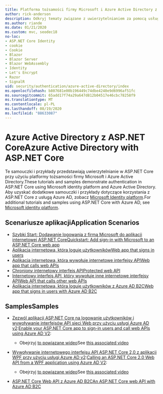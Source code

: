 ```yaml
---
title: Platforma tożsamości firmy Microsoft i Azure Active Directory z ASP.NET Core
author: rick-anderson
description: Odkryj tematy związane z uwierzytelnianiem za pomocą usługi Microsoft Identity platform Azure Active Directory dla aplikacji sieci Web i interfejsów API w programie ASP.NET Core.
ms.author: riande
ms.date: 01/21/2020
ms.custom: mvc, seodec18
no-loc:
- ASP.NET Core Identity
- cookie
- Cookie
- Blazor
- Blazor Server
- Blazor WebAssembly
- Identity
- Let's Encrypt
- Razor
- SignalR
uid: security/authentication/azure-active-directory/index
ms.openlocfilehash: b807681e00b196449c74dbe4240e9d6996af51fc
ms.sourcegitcommit: 65add17f74a29a647d812b04517e46cbc78258f9
ms.translationtype: MT
ms.contentlocale: pl-PL
ms.lasthandoff: 08/19/2020
ms.locfileid: "88633087"
---
```

# <a name="azure-active-directory-with-aspnet-core"></a><span data-ttu-id="e61a0-103">Azure Active Directory z ASP.NET Core</span><span class="sxs-lookup"><span data-stu-id="e61a0-103">Azure Active Directory with ASP.NET Core</span></span>

<span data-ttu-id="e61a0-104">Te samouczki i przykłady przedstawiają uwierzytelnianie w ASP.NET Core przy użyciu platformy tożsamości firmy Microsoft i Azure Active Directory.</span><span class="sxs-lookup"><span data-stu-id="e61a0-104">These tutorials and samples demonstrate authentication in ASP.NET Core using Microsoft identity platform and Azure Active Directory.</span></span> <span data-ttu-id="e61a0-105">Aby uzyskać dodatkowe samouczki i przykłady dotyczące korzystania z ASP.NET Core z usługą Azure AD, zobacz [Microsoft Identity platform](/azure/active-directory/develop/).</span><span class="sxs-lookup"><span data-stu-id="e61a0-105">For additional tutorials and samples using ASP.NET Core with Azure AD, see [Microsoft identity platform](/azure/active-directory/develop/).</span></span>

## <a name="application-scenarios"></a><span data-ttu-id="e61a0-106">Scenariusze aplikacji</span><span class="sxs-lookup"><span data-stu-id="e61a0-106">Application Scenarios</span></span>

* [<span data-ttu-id="e61a0-107">Szybki Start: Dodawanie logowania z firmą Microsoft do aplikacji internetowej ASP.NET Core</span><span class="sxs-lookup"><span data-stu-id="e61a0-107">Quickstart: Add sign-in with Microsoft to an ASP.NET Core web app</span></span>](/azure/active-directory/develop/quickstart-v2-aspnet-core-webapp)
* [<span data-ttu-id="e61a0-108">Aplikacja internetowa, która loguje użytkowników</span><span class="sxs-lookup"><span data-stu-id="e61a0-108">Web app that signs in users</span></span>](/azure/active-directory/develop/scenario-web-app-sign-user-overview?tabs=aspnetcore)
* [<span data-ttu-id="e61a0-109">Aplikacja internetowa, która wywołuje internetowe interfejsy API</span><span class="sxs-lookup"><span data-stu-id="e61a0-109">Web app that calls web APIs</span></span>](/azure/active-directory/develop/scenario-web-app-call-api-overview)
* [<span data-ttu-id="e61a0-110">Chroniony internetowy interfejs API</span><span class="sxs-lookup"><span data-stu-id="e61a0-110">Protected web API</span></span>](/azure/active-directory/develop/scenario-protected-web-api-overview)
* [<span data-ttu-id="e61a0-111">Internetowy interfejs API, który wywołuje inne internetowe interfejsy API</span><span class="sxs-lookup"><span data-stu-id="e61a0-111">Web API that calls other web APIs</span></span>](/azure/active-directory/develop/scenario-web-api-call-api-overview)
* [<span data-ttu-id="e61a0-112">Aplikacja internetowa, która loguje użytkowników z Azure AD B2C</span><span class="sxs-lookup"><span data-stu-id="e61a0-112">Web app that signs in users with Azure AD B2C</span></span>](xref:security/authentication/azure-ad-b2c)

## <a name="samples"></a><span data-ttu-id="e61a0-113">Samples</span><span class="sxs-lookup"><span data-stu-id="e61a0-113">Samples</span></span>

* <span data-ttu-id="e61a0-114">[Zezwól aplikacji ASP.NET Core na logowanie użytkowników i wywoływanie interfejsów API sieci Web przy użyciu usługi Azure AD v2](/samples/azure-samples/active-directory-aspnetcore-webapp-openidconnect-v2/enable-webapp-signin/):</span><span class="sxs-lookup"><span data-stu-id="e61a0-114">[Enable your ASP.NET Core app to sign-in users and call web APIs using Azure AD V2](/samples/azure-samples/active-directory-aspnetcore-webapp-openidconnect-v2/enable-webapp-signin/):</span></span> 
  * <span data-ttu-id="e61a0-115">Obejrzyj [to powiązane wideo](https://channel9.msdn.com/Events/Build/2018/THR5001)</span><span class="sxs-lookup"><span data-stu-id="e61a0-115">See [this associated video](https://channel9.msdn.com/Events/Build/2018/THR5001)</span></span>

* <span data-ttu-id="e61a0-116">[Wywoływanie internetowego interfejsu API ASP.NET Core 2,0 z aplikacji WPF przy użyciu usługi Azure AD v2](/samples/azure-samples/active-directory-dotnet-native-aspnetcore-v2/calling-an-aspnet-core-web-api-from-a-wpf-application-using-azure-ad-v2/):</span><span class="sxs-lookup"><span data-stu-id="e61a0-116">[Calling an ASP.NET Core 2.0 Web API from a WPF application using Azure AD V2](/samples/azure-samples/active-directory-dotnet-native-aspnetcore-v2/calling-an-aspnet-core-web-api-from-a-wpf-application-using-azure-ad-v2/):</span></span> 
  * <span data-ttu-id="e61a0-117">Obejrzyj [to powiązane wideo](https://channel9.msdn.com/Events/Build/2018/THR5000)</span><span class="sxs-lookup"><span data-stu-id="e61a0-117">See [this associated video](https://channel9.msdn.com/Events/Build/2018/THR5000)</span></span>

* [<span data-ttu-id="e61a0-118">ASP.NET Core Web API z Azure AD B2C</span><span class="sxs-lookup"><span data-stu-id="e61a0-118">An ASP.NET Core web API with Azure AD B2C</span></span>](https://azure.microsoft.com/resources/samples/active-directory-b2c-dotnetcore-webapi/)
